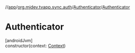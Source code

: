 //[app](../../../index.md)/[org.mjdev.tvapp.sync.auth](../index.md)/[Authenticator](index.md)/[Authenticator](-authenticator.md)

# Authenticator

[androidJvm]\
constructor(context: [Context](https://developer.android.com/reference/kotlin/android/content/Context.html))
